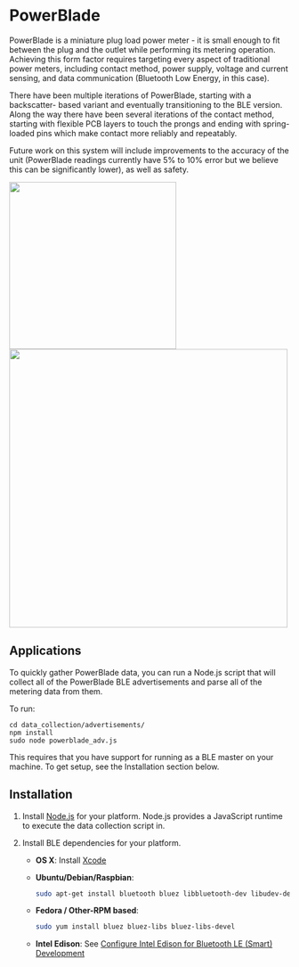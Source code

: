PowerBlade
==========

PowerBlade is a miniature plug load power meter - it is small enough to fit
between the plug and the outlet while performing its metering operation.
Achieving this form factor requires targeting every aspect of traditional power
meters, including contact method, power supply, voltage and current sensing, and
data communication (Bluetooth Low Energy, in this case).

There have been multiple iterations of PowerBlade, starting with a backscatter-
based variant and eventually transitioning to the BLE version. Along the way
there have been several iterations of the contact method, starting with flexible
PCB layers to touch the prongs and ending with spring-loaded pins which make
contact more reliably and repeatably.

Future work on this system will include improvements to the accuracy of the unit
(PowerBlade readings currently have 5% to 10% error but we believe this can be
significantly lower), as well as safety.

<img src="https://raw.github.com/lab11/powerblade/master/images/powerblade_front_799x800.jpg" width="300">
<img src="https://raw.github.com/lab11/powerblade/master/images/powerblade_plug_profile_1000x423.jpg" width="500">

Applications
------------
To quickly gather PowerBlade data, you can run a Node.js script
that will collect all of the PowerBlade BLE advertisements and
parse all of the metering data from them.

To run:
```
cd data_collection/advertisements/
npm install
sudo node powerblade_adv.js
```

This requires that you have support for running as a BLE
master on your machine. To get setup, see the Installation
section below.

Installation
------------


1. Install [Node.js](https://nodejs.org/en/download/package-manager/) for your platform.
Node.js provides a JavaScript runtime to execute the data collection script in.

2. Install BLE dependencies for your platform.

    - **OS X**: Install [Xcode](https://itunes.apple.com/ca/app/xcode/id497799835?mt=12)
    - **Ubuntu/Debian/Raspbian**:
        
        ```sh
        sudo apt-get install bluetooth bluez libbluetooth-dev libudev-dev
        ```
        
    - **Fedora / Other-RPM based**:
        
        ```sh
        sudo yum install bluez bluez-libs bluez-libs-devel
        ```
        
    - **Intel Edison**: See [Configure Intel Edison for Bluetooth LE (Smart) Development](http://rexstjohn.com/configure-intel-edison-for-bluetooth-le-smart-development/)



